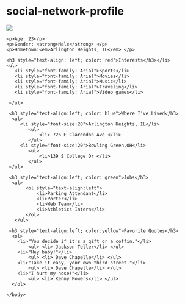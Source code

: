 # social-network-profile
<!DOCTYPE html>
<html>
	<head>
		<title>Patrick F</title>
	</head>
	<body>
	<img src="https://s3.amazonaws.com/codecademy-blog/assets/ninja_zpsa5dbe37a.jpg."/>
	
	<p>Age: 23</p>
	<p>Gender: <strong>Male</strong> </p>
	<p>Hometown:<em>Arlington Heights, IL</em> </p>
	
	<h3 style="text-align: left; color: red">Interests</h3></li>
	<ul> 
	   <li style="font-family: Arial">Sports</li>
	   <li style="font-family: Arial">Movies</li>
	   <li style="font-family: Arial">Music</li>
	   <li style="font-family: Arial">Traveling</li>
	   <li style="font-family: Arial">Video games</li>
	    
	 </ul>
	 
	 <h3 style="text-align:left; color: blue">Where I've Lived</h3>
	  <ul>
	     <li style="font-size:20">Arlington Heights, IL</li>
	        <ul>
	            <li> 726 E Clarendon Ave </li>
	        </ul>
	     <li style="font-size:20">Bowling Green,OH</li>
	        <ul>
	            <li>139 S College Dr </li>
	        </ul>
	 </ul>
	 
	 <h3 style="text-align:left; color: green">Jobs</h3>
	  <ul>
	       <ol style="text-align:left">
	           <li>Parking Attendant</li>
	           <li>Porter</li>
	           <li>Web Team</li>
	           <li>Athletics Intern</li>
	       </ol>
	   </ul>
	   
	 <h3 style="text-align:left; color:yellow">Favorite Quotes</h3>
	  <ol>
	    <li>"You decide if it's a gift or a coffin."</li>
	        <ul> <li> Jackson Teller</li> </ul>
	    <li>"Hey baby!"</li>
	        <ul> <li> Dave Chapelle</li> </ul>
	    <li>"Take it easy, your own third street."</li>
	        <ul> <li> Dave Chapelle</li> </ul>
	    <li>"I hurt my nose!"</li>
	        <ul> <li> Kenny Powers</li> </ul>
	  </ol>
	
	</body>
</html>
